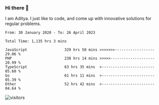 ### Hi there 👋

I am Aditya. I just like to code, and come up with innovative solutions for regular problems.

<!--START_SECTION:waka-->

```text
From: 30 January 2020 - To: 26 April 2023

Total Time: 1,135 hrs 3 mins

JavaScript                 329 hrs 50 mins >>>>>>>------------------   29.06 %
PHP                        238 hrs 14 mins >>>>>--------------------   20.99 %
TypeScript                 63 hrs 35 mins  >------------------------   05.60 %
Go                         61 hrs 11 mins  >------------------------   05.39 %
Other                      52 hrs 42 mins  >------------------------   04.64 %
```

<!--END_SECTION:waka-->

![visitors](https://visitor-badge.glitch.me/badge?page_id=BrainBuzzer.visitor-badge&left_color=green&right_color=red)
